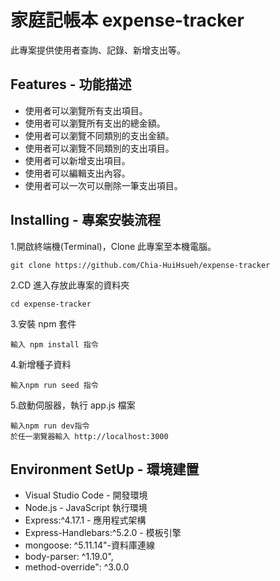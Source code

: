 # 家庭記帳本 expense-tracker
此專案提供使用者查詢、記錄、新增支出等。
## Features - 功能描述
* 使用者可以瀏覽所有支出項目。
* 使用者可以瀏覽所有支出的總金額。
* 使用者可以瀏覽不同類別的支出金額。
* 使用者可以瀏覽不同類別的支出項目。
* 使用者可以新增支出項目。
* 使用者可以編輯支出內容。
* 使用者可以一次可以刪除一筆支出項目。

## Installing - 專案安裝流程
1.開啟終端機(Terminal)，Clone 此專案至本機電腦。
```
git clone https://github.com/Chia-HuiHsueh/expense-tracker
```
2.CD 進入存放此專案的資料夾
```
cd expense-tracker
```
3.安裝 npm 套件
```
輸入 npm install 指令
```
4.新增種子資料
```
輸入npm run seed 指令
```
5.啟動伺服器，執行 app.js 檔案
```
輸入npm run dev指令
於任一瀏覽器輸入 http://localhost:3000 
```

## Environment SetUp - 環境建置
* Visual Studio Code - 開發環境
* Node.js - JavaScript 執行環境
* Express:^4.17.1 - 應用程式架構
* Express-Handlebars:^5.2.0 - 模板引擎
* mongoose: ^5.11.14"-資料庫連線
* body-parser: ^1.19.0",
* method-override": ^3.0.0
